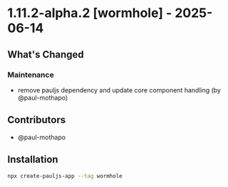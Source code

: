 # 1.11.2-alpha.2 [wormhole] - 2025-06-14

## What's Changed

### Maintenance
- remove pauljs dependency and update core component handling (by @paul-mothapo)

## Contributors

- @paul-mothapo

## Installation

```bash
npx create-pauljs-app --tag wormhole
```
